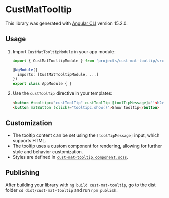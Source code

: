 # CustMatTooltip

This library was generated with [Angular CLI](https://github.com/angular/angular-cli) version 15.2.0.

## Usage

1. Import `CustMatTooltipModule` in your app module:
   ```ts
   import { CustMatTooltipModule } from 'projects/cust-mat-tooltip/src/public-api';

   @NgModule({
     imports: [CustMatTooltipModule, ...]
   })
   export class AppModule { }
   ```

2. Use the `custToolTip` directive in your templates:
   ```html
   <button #tooltipc="custToolTip" custToolTip [toolTipMessage]="'<h2>Custom Tooltip</h2>'">custToolTip</button>
   <button matButton (click)="tooltipc.show()">Show tooltip</button>
   ```

## Customization

- The tooltip content can be set using the `[toolTipMessage]` input, which supports HTML.
- The tooltip uses a custom component for rendering, allowing for further style and behavior customization.
- Styles are defined in [`cust-mat-tooltip.component.scss`](src/lib/cust-mat-tooltip.component.scss).

## Publishing

After building your library with `ng build cust-mat-tooltip`, go to the dist folder `cd dist/cust-mat-tooltip` and run `npm publish`.


